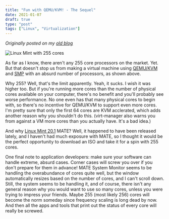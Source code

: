 ```yaml
---
title: "Fun with QEMU/KVM! - The Sequel"
date: 2021-01-07
draft: true
type: "post"
tags: ["Linux", "Virtualization"]
---
```



*Originally posted on my [old blog](https://git.exozy.me/a/blog/src/branch/main/_posts/2021-01-07-fun-with-qemu-kvm-2.md)*


![Linux Mint with 255 cores](/img/mint-255-cores.png)

As far as I know, there aren't any 255 core processors on the market. Yet. But that doesn't stop us from making a virtual machine using [QEMU/KVM](/blog/2020/11/18/fun-with-qemu-kvm.html) and [SMP](https://en.wikipedia.org/wiki/Symmetric_multiprocessing) with an absurd number of processors, as shown above.

Why 255? Well, that's the limit apparently. Yeah, it sucks. I wish it was higher too. But if you're running more cores than the number of physical cores available on your computer, there's no benefit and you'll probably see worse performance. No one even has that many physical cores to begin with, so there's no incentive for QEMU/KVM to support even more cores. I'm pretty sure that only the first 64 cores are KVM acclerated, which adds another reason why you shouldn't do this. (virt-manager also warns you from against a VM more cores than you actually have. It's a bad idea.)

And why [Linux Mint 20.1](https://www.linuxmint.com/rel_ulyssa_cinnamon.php) MATE? Well, it happened to have been released lately, and I haven't had much exposure with MATE, so I thought it would be the perfect opportunity to download an ISO and take it for a spin with 255 cores.

One final note to application developers: make sure your software can handle extreme, absurd cases. Corner cases will screw you over if you don't prepare for them in advance! MATE System Monitor seems to be handling the overabundance of cores quite well, but the window automatically resizes based on the number of cores, and I can't scroll down. Still, the system seems to be handling it, and of course, there isn't any general reason why you would want to use so many cores, unless you were trying to impress your friends. Maybe 255 (most likely 256) cores will become the norm someday since frequency scaling is long dead by now. And then all the apps and tools that print out the status of every core will really be screwed.

